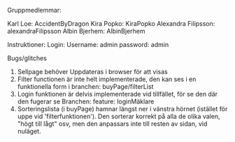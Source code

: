 Gruppmedlemmar:

Karl Loe: AccidentByDragon
Kira Popko: KiraPopko
Alexandra Filipsson: alexandraFilipsson
Albin Bjerhem: AlbinBjerhem

Instruktioner:
Login: 
  Username: admin
  password: admin

Bugs/glitches
1. Sellpage behöver Uppdateras i browser för att visas
2. Filter functionen är inte helt implementerade, den kan ses i en funktionella form i branchen: buyPage/filterList
3. Login funktionen är delvis implementerade vid tillfället, för se den där den fugerar se Branchen: feature: loginMäklare
4. Sorteringslista (i buyPage) hamnar längst ner i vänstra hörnet (istället för uppe vid 'filterfunktionen'). Den sorterar korrekt på alla de olika valen, "högt till lågt" osv, men den anpassars inte till resten av sidan, vid nuläget.
